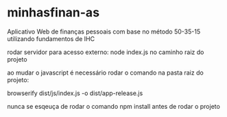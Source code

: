 # minhasfinan-as 
Aplicativo Web de finanças pessoais com base no método 50-35-15 utilizando fundamentos de IHC  
 
 
 
 
rodar servidor para acesso externo: 
node index.js 
no caminho raiz do projeto 
 
 
 
ao mudar o javascript é necessário rodar o comando na pasta raiz do projeto: 
 
browserify dist/js/index.js -o dist/app-release.js
 
 
 
nunca se esqeuça de rodar o comando npm install antes de rodar o projeto